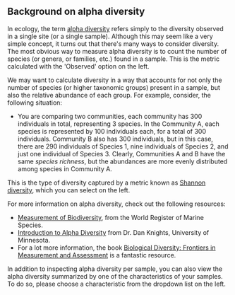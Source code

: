 ## Background on alpha diversity

In ecology, the term [alpha diversity](https://en.wikipedia.org/wiki/Alpha_diversity) refers simply to the diversity observed in a single site (or a single sample). Although this may seem like a very simple concept, it turns out that there's many ways to consider diversity. The most obvious way to measure alpha diversity is to count the number of species (or genera, or families, etc.) found in a sample. This is the metric calculated with the 'Observed' option on the left.

We may want to calculate diversity in a way that accounts for not only the number of species (or higher taxonomic groups) present in a sample, but also the relative abundance of each group. For example, consider, the following situation:

- You are comparing two communities, each community has 300 individuals in total, representing 3 species. In the Community A, each species is represented by 100 individuals each, for a total of 300 individuals. Community B also has 300 individuals, but in this case, there are 290 individuals of Species 1, nine individuals of Species 2, and just one individual of Species 3. Clearly, Communities A and B have the same *species richness*, but the abundances are more evenly distributed among species in Community A. 

This is the type of diversity captured by a metric known as [Shannon diversity](https://en.wikipedia.org/wiki/Diversity_index#Shannon_index), which you can select on the left.

For more information on alpha diversity, check out the following resources:  
- [Measurement of Biodiversity](http://www.marinespecies.org/introduced/wiki/Measurements_of_biodiversity), from the World Register of Marine Species.  
- [Introduction to Alpha Diversity](https://www.youtube.com/watch?v=9ZvoR89HYP8&t=625s) from Dr. Dan Knights, University of Minnesota.  
- For a lot more information, the book [Biological Diversity: Frontiers in Measurement and Assessment](https://www.amazon.com/Biological-Diversity-Frontiers-Measurement-Assessment/dp/0199580677) is a fantastic resource. 

In addition to inspecting alpha diversity per sample, you can also view the alpha diversity summarized by one of the characteristics of your samples. To do so, please choose a characteristic from the dropdown list on the left.



